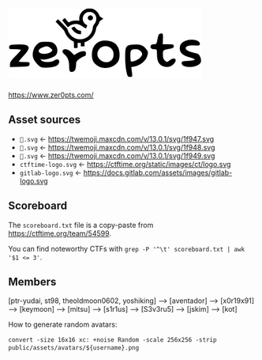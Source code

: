 # ![zer0pts](./public/assets/zer0pts.svg)

https://www.zer0pts.com/

## Asset sources

* `🥇.svg` ← https://twemoji.maxcdn.com/v/13.0.1/svg/1f947.svg
* `🥈.svg` ← https://twemoji.maxcdn.com/v/13.0.1/svg/1f948.svg
* `🥉.svg` ← https://twemoji.maxcdn.com/v/13.0.1/svg/1f949.svg
* `ctftime-logo.svg` ← https://ctftime.org/static/images/ct/logo.svg
* `gitlab-logo.svg` ← https://docs.gitlab.com/assets/images/gitlab-logo.svg

## Scoreboard

The `scoreboard.txt` file is a copy-paste from <https://ctftime.org/team/54599>.

You can find noteworthy CTFs with `grep -P '^\t' scoreboard.txt | awk '$1 <= 3'`.

## Members

[ptr-yudai, st98, theoldmoon0602, yoshiking] --> [aventador] --> [x0r19x91] --> [keymoon] --> [mitsu] --> [s1r1us] --> [S3v3ru5] --> [jskim] --> [kot]

How to generate random avatars:

```
convert -size 16x16 xc: +noise Random -scale 256x256 -strip public/assets/avatars/${username}.png
```
